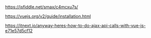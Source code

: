 https://jsfiddle.net/smax/c4mcxu7s/

https://vuejs.org/v2/guide/installation.html

https://itnext.io/anyway-heres-how-to-do-ajax-api-calls-with-vue-js-e71e57d5cf12
